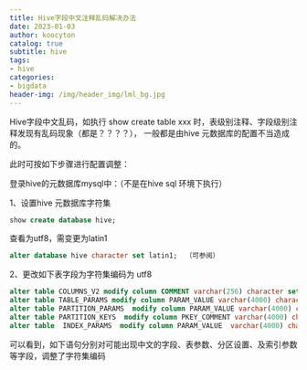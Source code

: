 ```yaml
---
title: Hive字段中文注释乱码解决办法
date: 2023-01-03
author: koocyton
catalog: true
subtitle: hive
tags:
- hive
categories:
- bigdata
header-img: /img/header_img/lml_bg.jpg
---
```


Hive字段中文乱码，如执行 show create table xxx 时，表级别注释、字段级别注释发现有乱码现象（都是？？？？）， 一般都是由hive 元数据库的配置不当造成的。

此时可按如下步骤进行配置调整：

登录hive的元数据库mysql中：（不是在hive sql 环境下执行）

1、设置hive 元数据库字符集

```SQL
show create database hive;
```

查看为utf8，需变更为latin1

```SQL
alter database hive character set latin1;  （可参阅）
```

2、更改如下表字段为字符集编码为 utf8

```SQL
alter table COLUMNS_V2 modify column COMMENT varchar(256) character set utf8;
alter table TABLE_PARAMS modify column PARAM_VALUE varchar(4000) character set utf8;
alter table PARTITION_PARAMS  modify column PARAM_VALUE varchar(4000) character set utf8;
alter table PARTITION_KEYS  modify column PKEY_COMMENT varchar(4000) character set utf8;
alter table  INDEX_PARAMS  modify column PARAM_VALUE  varchar(4000) character set utf8;
```

可以看到，如下语句分别对可能出现中文的字段、表参数、分区设置、及索引参数等字段，调整了字符集编码
